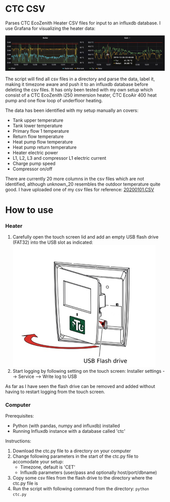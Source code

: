 # CTC CSV

Parses CTC EcoZenith Heater CSV files for input to an influxdb database. I use Grafana for visualizing the heater data:

![](./resources/ctc_grafana.gif)

The script will find all csv files in a directory and parse the data, label it, making it timezone aware and push it to 
an influxdb database before deleting the csv files. It has only been tested with my own setup which consist of a 
CTC EcoZenith i250 immersion heater, CTC EcoAir 400 heat pump and one flow loop of underfloor heating.

The data has been identified with my setup manually an covers:
* Tank upper temperature
* Tank lower temperature
* Primary flow 1 temperature
* Return flow temperature
* Heat pump flow temperature
* Heat pump return temperature
* Heater electric power
* L1, L2, L3 and compressor L1 electric current
* Charge pump speed
* Compressor on/off

There are currently 20 more columns in the csv files which are not identified, although unknown_20 resembles the 
outdoor temperature quite good. I have uploaded one of my csv files for reference: [20200101.CSV](./resources/20200101.CSV)

# How to use

### Heater
1. Carefully open the touch screen lid and add an empty USB flash drive (FAT32) into the USB slot as indicated:
![CTC USB](./resources/ctc_usb.jpg)
2. Start logging by following setting on the touch screen: Installer settings --> Service --> Write log to USB

As far as I have seen the flash drive can be removed and added without having to restart logging from the touch screen.

### Computer

Prerequisites:
* Python (with pandas, numpy and influxdb) installed
* Running Influxdb instance with a database called 'ctc'

Instructions:
1. Download the ctc.py file to a directory on your computer
2. Change following parameters in the start of the ctc.py file to accomodate your setup:
    * Timezone, default is 'CET'
    * Influxdb parameters (user/pass and optionally host/port/dbname)
3. Copy some csv files from the flash drive to the directory where the ctc.py file is
3. Run the script with following command from the directory: `python ctc.py`

